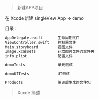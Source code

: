 > 新建APP项目

在 Xcode 新建 singleView App => demo

目录：
```bash
AppDelegate.swift       生命周期文件
ViewController.swift    控制器文件
Main.storyboard         视图文件
Image.xcassets          存放图片文件的文件夹
info.plist              配置文件

demoTests               单元测试

demoUITests             UI测试

Products                编译后生成的文件包
```

> Xcode 简述
